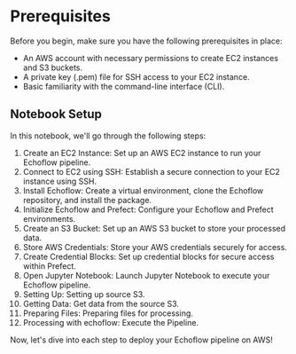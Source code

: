 # Prerequisites

Before you begin, make sure you have the following prerequisites in place:

- An AWS account with necessary permissions to create EC2 instances and S3 buckets.
- A private key (.pem) file for SSH access to your EC2 instance.
- Basic familiarity with the command-line interface (CLI).

## Notebook Setup

In this notebook, we'll go through the following steps:

1. Create an EC2 Instance: Set up an AWS EC2 instance to run your Echoflow pipeline.
2. Connect to EC2 using SSH: Establish a secure connection to your EC2 instance using SSH.
3. Install Echoflow: Create a virtual environment, clone the Echoflow repository, and install the package.
4. Initialize Echoflow and Prefect: Configure your Echoflow and Prefect environments.
5. Create an S3 Bucket: Set up an AWS S3 bucket to store your processed data.
6. Store AWS Credentials: Store your AWS credentials securely for access.
7. Create Credential Blocks: Set up credential blocks for secure access within Prefect.
8. Open Jupyter Notebook: Launch Jupyter Notebook to execute your Echoflow pipeline.
9. Setting Up: Setting up source S3.
10. Getting Data: Get data from the source S3.
11. Preparing Files: Preparing files for processing.
12. Processing with echoflow: Execute the Pipeline.

Now, let's dive into each step to deploy your Echoflow pipeline on AWS!